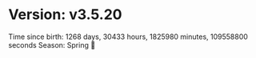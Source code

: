 # Version: v3.5.20
Time since birth: 1268 days, 30433 hours, 1825980 minutes, 109558800 seconds
Season: Spring 🌸
